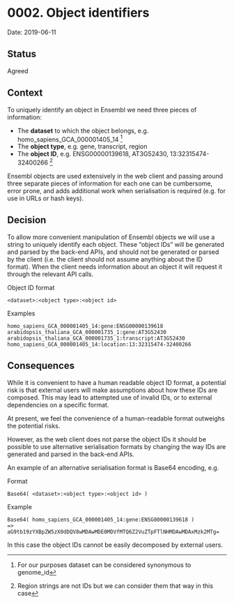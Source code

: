 # 0002. Object identifiers

Date: 2019-06-11

## Status

Agreed

## Context

To uniquely identify an object in Ensembl we need three pieces of information:

-   The **dataset** to which the object belongs, e.g. homo_sapiens_GCA_000001405_14 [^1]
-   The **object type**, e.g. gene, transcript, region  
-   The **object ID**, e.g. ENSG00000139618, AT3G52430, 13:32315474-32400266 [^2]  
  
Ensembl objects are used extensively in the web client and passing around three separate pieces of information for each one can be cumbersome, error prone, and adds additional work when serialisation is required (e.g. for use in URLs or hash keys).  

[^1]: For our purposes dataset can be considered synonymous to genome_id
[^2]: Region strings are not IDs but we can consider them that way in this case

## Decision

To allow more convenient manipulation of Ensembl objects we will use a string to uniquely identify each object. These “object IDs” will be generated and parsed by the back-end APIs, and should not be generated or parsed by the client (i.e. the client should not assume anything about the ID format). When the client needs information about an object it will request it through the relevant API calls.

Object ID format

`<dataset>:<object type>:<object id>`

Examples
```
homo_sapiens_GCA_000001405_14:gene:ENSG00000139618
arabidopsis_thaliana_GCA_000001735_1:gene:AT3G52430
arabidopsis_thaliana_GCA_000001735_1:transcript:AT3G52430
homo_sapiens_GCA_000001405_14:location:13:32315474-32400266
```
## Consequences

While it is convenient to have a human readable object ID format, a potential risk is that external users will make assumptions about how these IDs are composed. This may lead to attempted use of invalid IDs, or to external dependencies on a specific format.

At present, we feel the convenience of a human-readable format outweighs the potential risks.

However, as the web client does not parse the object IDs it should be possible to use alternative serialisation formats by changing the way IDs are generated and parsed in the back-end APIs.

An example of an alternative serialisation format is Base64 encoding, e.g.

Format

`Base64( <dataset>:<object type>:<object id> )`

Example
```
Base64( homo_sapiens_GCA_000001405_14:gene:ENSG00000139618 )
=>
aG9tb19zYXBpZW5zX0dDQV8wMDAwMDE0MDVfMTQ6Z2VuZTpFTlNHMDAwMDAxMzk2MTg=
```
In this case the object IDs cannot be easily decomposed by external users.
